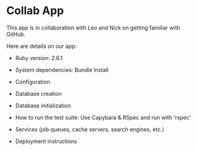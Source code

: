 # Collab App

This app is in collaboration with Leo and Nick on getting familiar with GitHub.

Here are details on our app:

* Ruby version: 2.6.1

* System dependencies: Bundle Install

* Configuration

* Database creation

* Database initialization

* How to run the test suite: Use Capybara & RSpec and run with 'rspec'

* Services (job queues, cache servers, search engines, etc.)

* Deployment instructions
